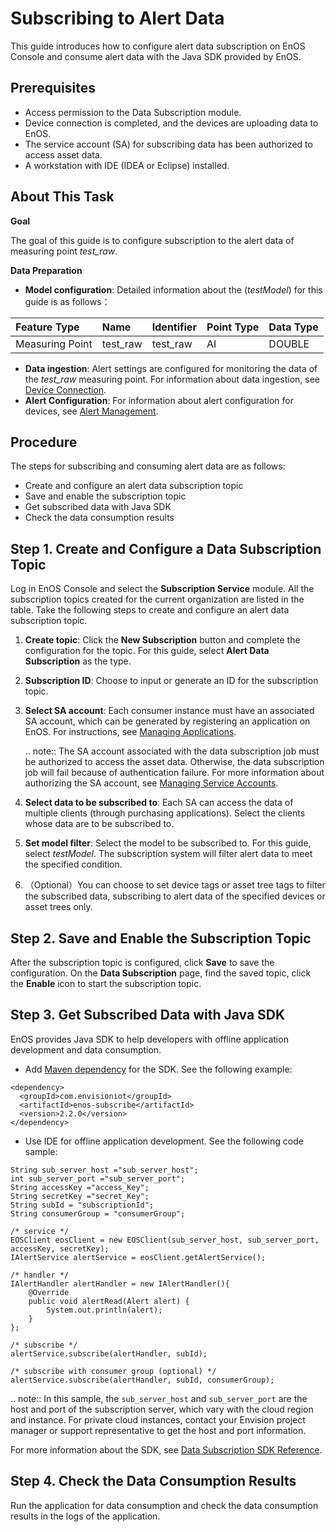 # Subscribing to Alert Data

This guide introduces how to configure alert data subscription on EnOS Console and consume alert data with the Java SDK provided by EnOS.

## Prerequisites

- Access permission to the Data Subscription module.
- Device connection is completed, and the devices are uploading data to EnOS.
- The service account (SA) for subscribing data has been authorized to access asset data.
- A workstation with IDE (IDEA or Eclipse) installed.

## About This Task

**Goal**

The goal of this guide is to configure subscription to the alert data of measuring point *test_raw*.

**Data Preparation**

- **Model configuration**: Detailed information about the (*testModel*) for this guide is as follows：

| Feature Type  | Name     | Identifier | Point Type | Data Type |
|:--------------|:---------|:-----------|:-----------|:----------|
| Measuring Point | test_raw | test_raw   | AI         | DOUBLE    |

- **Data ingestion**: Alert settings are configured for monitoring the data of the *test_raw* measuring point. For information about data ingestion, see [Device Connection](https://www.envisioniot.com/docs/device-connection/en/latest/quickstart/gettingstarted_device_connection.html).
- **Alert Configuration**: For information about alert configuration for devices, see [Alert Management](https://www.envisioniot.com/docs/device-connection/en/latest/howto/alert/alert_overview.html).

## Procedure

The steps for subscribing and consuming alert data are as follows:

- Create and configure an alert data subscription topic
- Save and enable the subscription topic
- Get subscribed data with Java SDK
- Check the data consumption results

## Step 1. Create and Configure a Data Subscription Topic

Log in EnOS Console and select the **Subscription Service** module. All the subscription topics created for the current organization are listed in the table. Take the following steps to create and configure an alert data subscription topic.

1. **Create topic**: Click the **New Subscription** button and complete the configuration for the topic. For this guide, select **Alert Data Subscription** as the type.

2. **Subscription ID**: Choose to input or generate an ID for the subscription topic.

3. **Select SA account**: Each consumer instance must have an associated SA account, which can be generated by registering an application on EnOS. For instructions, see [Managing Applications](https://www.envisioniot.com/docs/app-development/en/latest/managing_apps.html).

   .. note:: The SA account associated with the data subscription job must be authorized to access the asset data. Otherwise, the data subscription job will fail because of authentication failure. For more information about authorizing the SA account, see [Managing Service Accounts](/docs/iam/en/latest/howto/service_account/managing_service_account.html). 

4. **Select data to be subscribed to**: Each SA can access the data of multiple clients (through purchasing applications). Select the clients whose data are to be subscribed to.

5. **Set model filter**: Select the model to be subscribed to. For this guide, select *testModel*. The subscription system will filter alert data to meet the specified condition.

6. （Optional）You can choose to set device tags or asset tree tags to filter the subscribed data, subscribing to alert data of the specified devices or asset trees only. 

## Step 2. Save and Enable the Subscription Topic

After the subscription topic is configured, click **Save** to save the configuration. On the **Data Subscription** page, find the saved topic, click the **Enable** icon to start the subscription topic.

## Step 3. Get Subscribed Data with Java SDK

EnOS provides Java SDK to help developers with offline application development and data consumption.

- Add [Maven dependency](https://mvnrepository.com/artifact/com.envisioniot/enos-subscribe/2.2.0) for the SDK. See the following example:

```
<dependency>
  <groupId>com.envisioniot</groupId>
  <artifactId>enos-subscribe</artifactId>
  <version>2.2.0</version>
</dependency>
```

- Use IDE for offline application development. See the following code sample:

```
String sub_server_host ="sub_server_host";
int sub_server_port ="sub_server_port";
String accessKey ="access_Key";
String secretKey ="secret_Key";
String subId = "subscriptionId";
String consumerGroup = "consumerGroup";

/* service */
EOSClient eosClient = new EOSClient(sub_server_host, sub_server_port, accessKey, secretKey);
IAlertService alertService = eosClient.getAlertService();

/* handler */
IAlertHandler alertHandler = new IAlertHandler(){
    @Override
    public void alertRead(Alert alert) {
        System.out.println(alert);
    }
};

/* subscribe */
alertService.subscribe(alertHandler, subId);

/* subscribe with consumer group (optional) */
alertService.subscribe(alertHandler, subId, consumerGroup);
```

.. note:: In this sample, the `sub_server_host` and `sub_server_port` are the host and port of the subscription server, which vary with the cloud region and instance. For private cloud instances, contact your Envision project manager or support representative to get the host and port information.

For more information about the SDK, see [Data Subscription SDK Reference](../reference/data_subscription_sdk).

## Step 4. Check the Data Consumption Results

Run the application for data consumption and check the data consumption results in the logs of the application.
